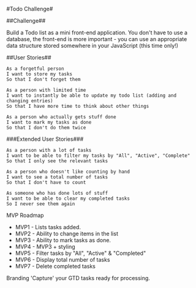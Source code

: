 #Todo Challenge#

##Challenge##

Build a Todo list as a mini front-end application. You don't have to use a database, the front-end is more important - you can use an appropriate data structure stored somewhere in your JavaScript (this time only!)

##User Stories##

```
As a forgetful person
I want to store my tasks
So that I don't forget them

As a person with limited time
I want to instantly be able to update my todo list (adding and changing entries)
So that I have more time to think about other things

As a person who actually gets stuff done
I want to mark my tasks as done
So that I don't do them twice
```

###Extended User Stories###

```
As a person with a lot of tasks
I want to be able to filter my tasks by "All", "Active", "Complete"
So that I only see the relevant tasks

As a person who doesn't like counting by hand
I want to see a total number of tasks
So that I don't have to count

As someone who has done lots of stuff
I want to be able to clear my completed tasks
So I never see them again
```

MVP Roadmap

- MVP1 - Lists tasks added.
- MVP2 - Ability to change items in the list
- MVP3 - Ability to mark tasks as done.
- MVP4 - MVP3 + styling
- MVP5 - Filter tasks by "All", "Active" & "Completed"
- MVP6 - Display total number of tasks
- MVP7 - Delete completed tasks

Branding
'Capture' your GTD tasks ready for processing.


